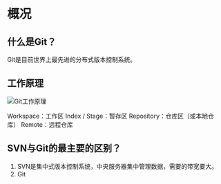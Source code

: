 
# 概况
## 什么是Git？
Git是目前世界上最先进的分布式版本控制系统。

## 工作原理

![Git工作原理](https://pic2.zhimg.com/80/v2-3bc9d5f2c49a713c776e69676d7d56c5_hd.jpg)

Workspace：工作区
Index / Stage：暂存区
Repository：仓库区（或本地仓库）
Remote：远程仓库

## SVN与Git的最主要的区别？
1. SVN是集中式版本控制系统，中央服务器集中管理数据，需要的带宽要大。
2. Git
